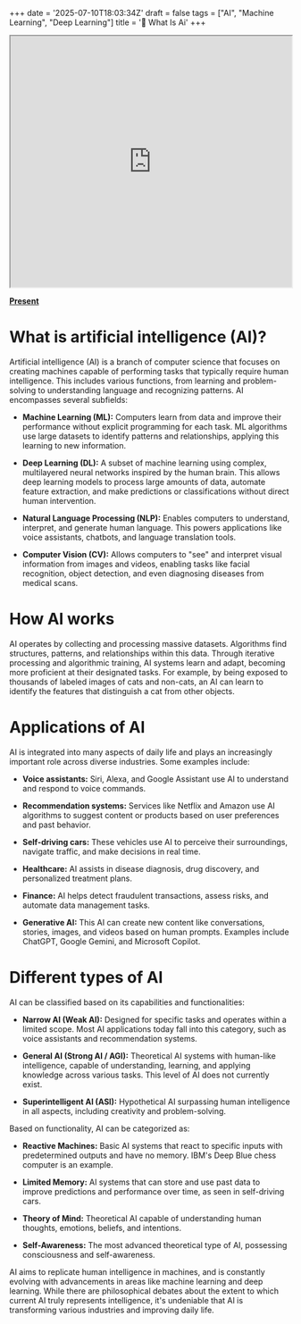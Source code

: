 +++
date = '2025-07-10T18:03:34Z'
draft = false
tags = ["AI", "Machine Learning", "Deep Learning"]
title = '🤖 What Is Ai'
+++
<iframe src="https://gamma.app/embed/16mquv6f8vu2o40" style="width: 700px; max-width: 100%; height: 450px" allow="fullscreen" title="Understanding Artificial Intelligence (AI)"></iframe>

[**Present**](https://gamma.app/docs/Understanding-Artificial-Intelligence-AI-16mquv6f8vu2o40?mode=doc) 

# What is artificial intelligence (AI)?
Artificial intelligence (AI) is a branch of computer science that focuses on creating machines capable of performing tasks that typically require human intelligence. This includes various functions, from learning and problem-solving to understanding language and recognizing patterns. AI encompasses several subfields: 

*   **Machine Learning (ML):** Computers learn from data and improve their performance without explicit programming for each task. ML algorithms use large datasets to identify patterns and relationships, applying this learning to new information.
    
*   **Deep Learning (DL):** A subset of machine learning using complex, multilayered neural networks inspired by the human brain. This allows deep learning models to process large amounts of data, automate feature extraction, and make predictions or classifications without direct human intervention.
    
*   **Natural Language Processing (NLP):** Enables computers to understand, interpret, and generate human language. This powers applications like voice assistants, chatbots, and language translation tools.
    
*   **Computer Vision (CV):** Allows computers to "see" and interpret visual information from images and videos, enabling tasks like facial recognition, object detection, and even diagnosing diseases from medical scans. 
    

# How AI works
AI operates by collecting and processing massive datasets. Algorithms find structures, patterns, and relationships within this data. Through iterative processing and algorithmic training, AI systems learn and adapt, becoming more proficient at their designated tasks. For example, by being exposed to thousands of labeled images of cats and non-cats, an AI can learn to identify the features that distinguish a cat from other objects. 

# Applications of AI
AI is integrated into many aspects of daily life and plays an increasingly important role across diverse industries. Some examples include: 

*   **Voice assistants:** Siri, Alexa, and Google Assistant use AI to understand and respond to voice commands.
    
*   **Recommendation systems:** Services like Netflix and Amazon use AI algorithms to suggest content or products based on user preferences and past behavior.
    
*   **Self-driving cars:** These vehicles use AI to perceive their surroundings, navigate traffic, and make decisions in real time.
    
*   **Healthcare:** AI assists in disease diagnosis, drug discovery, and personalized treatment plans.
    
*   **Finance:** AI helps detect fraudulent transactions, assess risks, and automate data management tasks.
    
*   **Generative AI:** This AI can create new content like conversations, stories, images, and videos based on human prompts. Examples include ChatGPT, Google Gemini, and Microsoft Copilot. 
    

# Different types of AI
AI can be classified based on its capabilities and functionalities:

*   **Narrow AI (Weak AI):** Designed for specific tasks and operates within a limited scope. Most AI applications today fall into this category, such as voice assistants and recommendation systems.
    
*   **General AI (Strong AI / AGI):** Theoretical AI systems with human-like intelligence, capable of understanding, learning, and applying knowledge across various tasks. This level of AI does not currently exist.
    
*   **Superintelligent AI (ASI):** Hypothetical AI surpassing human intelligence in all aspects, including creativity and problem-solving. 
    

Based on functionality, AI can be categorized as: 

*   **Reactive Machines:** Basic AI systems that react to specific inputs with predetermined outputs and have no memory. IBM's Deep Blue chess computer is an example.
    
*   **Limited Memory:** AI systems that can store and use past data to improve predictions and performance over time, as seen in self-driving cars.
    
*   **Theory of Mind:** Theoretical AI capable of understanding human thoughts, emotions, beliefs, and intentions.
    
*   **Self-Awareness:** The most advanced theoretical type of AI, possessing consciousness and self-awareness. 
    

AI aims to replicate human intelligence in machines, and is constantly evolving with advancements in areas like machine learning and deep learning. While there are philosophical debates about the extent to which current AI truly represents intelligence, it's undeniable that AI is transforming various industries and improving daily life.
